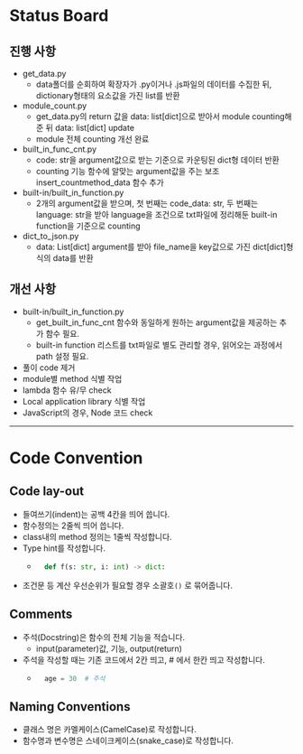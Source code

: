 # Status Board
## 진행 사항
- get_data.py
    - data폴더를 순회하여 확장자가 .py이거나 .js파일의 데이터를 수집한 뒤, dictionary형태의 요소값을 가진 list를 반환
- module_count.py
    - get_data.py의 return 값을 data: list[dict]으로 받아서 module counting해준 뒤 data: list[dict] update
    - module 전체 counting 개선 완료
- built_in_func_cnt.py
    - code: str을 argument값으로 받는 기준으로 카운팅된 dict형 데이터 반환
    - counting 기능 함수에 알맞는 argument값을 주는 보조 insert_countmethod_data 함수 추가
- built-in/built_in_function.py
    - 2개의 argument값을 받으며, 첫 번째는 code_data: str, 두 번째는 language: str을 받아 language을 조건으로 txt파일에 정리해둔 built-in function을 기준으로 counting
- dict_to_json.py
    - data: List[dict] argument를 받아 file_name을 key값으로 가진 dict[dict]형식의 data를 반환


## 개선 사항
- built-in/built_in_function.py
    - get_built_in_func_cnt 함수와 동일하게 원하는 argument값을 제공하는 추가 함수 필요.
    - built-in function 리스트를 txt파일로 별도 관리할 경우, 읽어오는 과정에서 path 설정 필요.
- 풀이 code 제거
- module별 method 식별 작업
- lambda 함수 유/무 check
- Local application library 식별 작업
- JavaScript의 경우, Node 코드 check


---
# Code Convention

## Code lay-out
- 들여쓰기(indent)는 공백 4칸을 띄어 씁니다.
- 함수정의는 2줄씩 띄어 씁니다.
- class내의 method 정의는 1줄씩 작성합니다.
- Type hint를 작성합니다.
    - ```py
        def f(s: str, i: int) -> dict:
        ```
- 조건문 등 계산 우선순위가 필요할 경우 소괄호`()` 로 묶어줍니다.

## Comments
- 주석(Docstring)은 함수의 전체 기능을 적습니다.
    - input(parameter)값, 기능, output(return)
- 주석을 작성할 때는 기존 코드에서 2칸 띄고, # 에서 한칸 띄고 작성합니다.
    - ```py
        age = 30  # 주석
        ```

## Naming Conventions
- 클래스 명은 카멜케이스(CamelCase)로 작성합니다.
- 함수명과 변수명은 스네이크케이스(snake_case)로 작성합니다.
